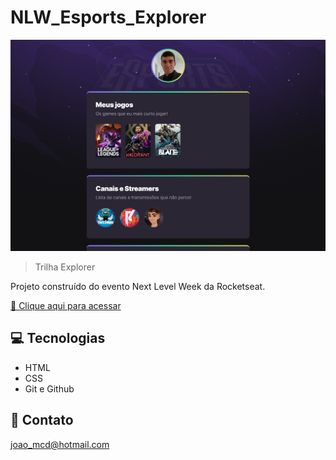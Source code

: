 # NLW_Esports_Explorer

![preview](.github\preview.png)

> Trilha Explorer

Projeto construído do evento Next Level Week da Rocketseat.

[🔗 Clique aqui para acessar](https://jotagod.github.io/NLW_Esports_Explorer/)

## 💻 Tecnologias

- HTML
- CSS
- Git e Github

## 📧 Contato

joao_mcd@hotmail.com
